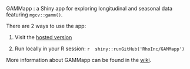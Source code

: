 GAMMapp : a Shiny app for exploring longitudinal and seasonal data featuring ```mgcv::gamm()```.

There are 2 ways to use the app:

1. Visit the [hosted version](https://becca-krouse.shinyapps.io/GAMMapp/)

2. Run locally in your R session:  ```r  shiny::runGitHub('RhoInc/GAMMapp') ```

More information about GAMMapp can be found in the [wiki](https://github.com/RhoInc/GAMMapp/wiki).  
